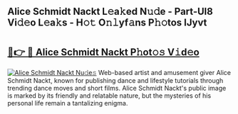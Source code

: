 ## Alice Schmidt Nackt L𝚎a𝚔ed N𝚞𝚍e - Part-Ul8 Vi𝚍𝚎o L𝚎a𝚔s - H𝚘𝚝 O𝚗𝚕yf𝚊ns P𝚑𝚘tos IJyvt

# <h2><a href="http://kf0nrb7.oniu.top/?m=Alice+Schmidt+Nackt">🔗👉 🔴 Alice Schmidt Nackt P𝚑ot𝚘𝚜 V𝚒d𝚎o</a></h2>

[![Alice Schmidt Nackt Nu𝚍e𝚜](https://i.imgur.com/0qMVB7G.gif)](http://kf0nrb7.oniu.top/?m=Alice+Schmidt+Nackt)
Web-based artist and amusement giver Alice Schmidt Nackt, known for publishing dance and lifestyle tutorials through trending dance moves and short films. Alice Schmidt Nackt's public image is marked by its friendly and relatable nature, but the mysteries of his personal life remain a tantalizing enigma.  
